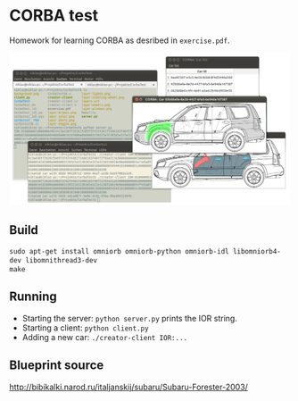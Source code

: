 CORBA test
==========

Homework for learning CORBA as desribed in `exercise.pdf`.

![Screenshot of the program](/screenshot.png)

Build
-----
```
sudo apt-get install omniorb omniorb-python omniorb-idl libomniorb4-dev libomnithread3-dev
make
```

Running
-------
- Starting the server: `python server.py` prints the IOR string.
- Starting a client: `python client.py`
- Adding a new car: `./creator-client IOR:...`

Blueprint source
----------------
http://bibikalki.narod.ru/italjanskij/subaru/Subaru-Forester-2003/
